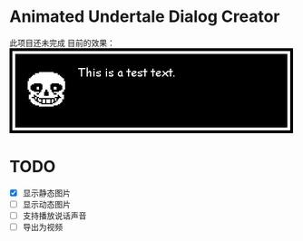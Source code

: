 # Animated Undertale Dialog Creator
此项目还未完成
目前的效果：
![example](example.png)

# TODO
- [x] 显示静态图片
- [ ] 显示动态图片
- [ ] 支持播放说话声音
- [ ] 导出为视频
